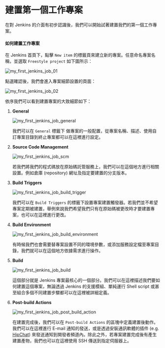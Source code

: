 # 建置第一個工作專案

在對 Jenkins 的介面有初步認識後，我們可以開始試著建置我們的第一個工作專案。

#### 如何建置工作專案

在 Jenkins 首頁下，點擊 `New item` 的標籤頁來建立新的專案。任意命名專案名稱，並選取 `Freestyle project` 如下圖所示：

![my_first_jenkins_job_01](https://github.com/tsoliangwu0130/learn-ansible-and-jenkins-in-30-days/blob/master/images/my_first_jenkins_job_01.png?raw=true)

點選確認後，我們會進入專案細節設置的頁面：

![my_first_jenkins_job_02](https://github.com/tsoliangwu0130/learn-ansible-and-jenkins-in-30-days/blob/master/images/my_first_jenkins_job_02.png?raw=true)

依序我們可以看到建置專案的大致細節如下：

1. **General**

	![my_first_jenkins_job_general](https://github.com/tsoliangwu0130/learn-ansible-and-jenkins-in-30-days/blob/master/images/my_first_jenkins_job_general.png?raw=true)

	我們可以在 `General` 標籤下 做專案的一般配置，從專案名稱、描述、使用自訂專案目錄到終止專案都可以在這裡進行設定。

2. **Source Code Management**

	![my_first_jenkins_job_scm](https://github.com/tsoliangwu0130/learn-ansible-and-jenkins-in-30-days/blob/master/images/my_first_jenkins_job_scm.png?raw=true)

	若我們將我們的程式碼放在原始碼託管服務上，我們可以在這個地方進行相關設置。例如倉庫 (repository) 網址及指定要建置的分支版本。

3. **Build Triggers**

	![my_first_jenkins_job_build_trigger](https://github.com/tsoliangwu0130/learn-ansible-and-jenkins-in-30-days/blob/master/images/my_first_jenkins_job_build_trigger.png?raw=true)

	我們可以在 `Build Triggers` 的標籤下設置專案建置觸發器。若我們並不希望專案定期被建置，舉例來說我們希望我們只有在原始碼被更改時才要建置專案，也可以在這裡進行更改。

4. **Build Environment**

	![my_first_jenkins_job_build_environment](https://github.com/tsoliangwu0130/learn-ansible-and-jenkins-in-30-days/blob/master/images/my_first_jenkins_job_build_environment.png?raw=true)

	有時候我們也會需要替專案設置不同的環境參數，或添加服務設定檔至專案目錄，我們就可以在這個地方依據需求進行操作。

5. **Build**

	![my_first_jenkins_job_build](https://github.com/tsoliangwu0130/learn-ansible-and-jenkins-in-30-days/blob/master/images/my_first_jenkins_job_build.png?raw=true)

	這個部分就是 Jenkins 專案最核心的一個部分。我們可以在這裡描述我們要如何建置這個專案，無論透過 Jenkins 的支援模組、單純運行 Shell script 或甚至組合多個不同建置步驟都可以在這裡被詳細定義。

6. **Post-build Actions**

	![my_first_jenkins_job_post_build_action](https://github.com/tsoliangwu0130/learn-ansible-and-jenkins-in-30-days/blob/master/images/my_first_jenkins_job_post_build_action.png?raw=true)

	在建置完成後，我們可以在 `Post-build Actions` 的區塊中定義建置後動作。我們可以在這裡進行 E-mail 通知的發送，或是透過安裝通訊軟體的插件 (e.g. [HipChat](https://www.hipchat.com/)) 來發送通知到開發者頻道內。除此之外，若專案建置完成後有產生建置產物，我們也可以在這裡使用 SSH 傳送到指定伺服器上。

